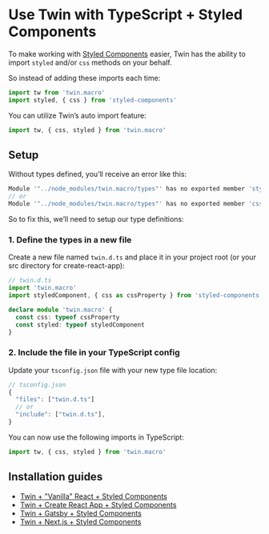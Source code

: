 # Use Twin with TypeScript + Styled Components

To make working with [Styled Components](https://styled-components.com/) easier, Twin has the ability to import `styled` and/or `css` methods on your behalf.

So instead of adding these imports each time:

```typescript
import tw from 'twin.macro'
import styled, { css } from 'styled-components'
```

You can utilize Twin’s auto import feature:

```typescript
import tw, { css, styled } from 'twin.macro'
```

## Setup

Without types defined, you’ll receive an error like this:

```js
Module '"../node_modules/twin.macro/types"' has no exported member 'styled'.
// or
Module '"../node_modules/twin.macro/types"' has no exported member 'css'.
```

So to fix this, we’ll need to setup our type definitions:

### 1. Define the types in a new file

Create a new file named `twin.d.ts` and place it in your project root (or your src directory for create-react-app):

```typescript
// twin.d.ts
import 'twin.macro'
import styledComponent, { css as cssProperty } from 'styled-components'

declare module 'twin.macro' {
  const css: typeof cssProperty
  const styled: typeof styledComponent
}
```

### 2. Include the file in your TypeScript config

Update your `tsconfig.json` file with your new type file location:

```typescript
// tsconfig.json
{
  "files": ["twin.d.ts"]
  // or
  "include": ["twin.d.ts"],
}
```

You can now use the following imports in TypeScript:

```typescript
import tw, { css, styled } from 'twin.macro'
```

## Installation guides

- [Twin + "Vanilla" React + Styled Components](react.md)
- [Twin + Create React App + Styled Components](create-react-app.md)
- [Twin + Gatsby + Styled Components](gatsby.md)
- [Twin + Next.js + Styled Components](next.md)
